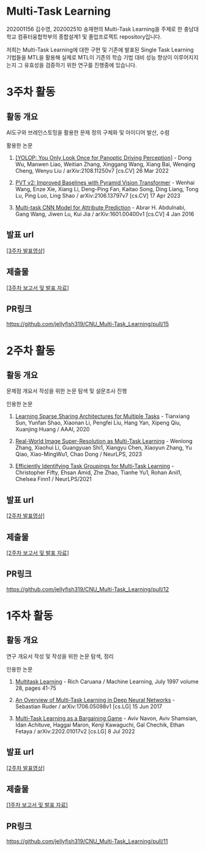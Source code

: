 # Multi-Task Learning

202001156 김수영, 202002510 송재현의 Multi-Task Learning을 주제로 한 충남대학교 컴퓨터융합학부의 종합설계1 및 졸업프로젝트 repository입니다.

저희는 Multi-Task Learning에 대한 구현 및 기존에 발표된 Single Task Learning 기법들을 MTL을 활용해 실제로 MTL이 기존의 학습 기법 대비 성능 향상이 이루어지지는지 그 유효성을 검증하기 위한 연구를 진행중에 있습니다.

# 3주차 활동

## 활동 개요

AI도구와 브레인스토밍을 활용한 문제 정의 구체화 및 아이디어 발산, 수렴

활용한 논문
  1. [[YOLOP: You Only Look Once for Panoptic Driving Perception]](https://arxiv.org/abs/2108.11250) - Dong Wu, Manwen Liao, Weitian Zhang, Xinggang Wang, Xiang Bai, Wenqing Cheng, Wenyu Liu / arXiv:2108.11250v7 [cs.CV] 26 Mar 2022
  
  2. [PVT v2: Improved Baselines with Pyramid Vision Transformer](https://arxiv.org/abs/2106.13797) - Wenhai Wang, Enze Xie, Xiang Li, Deng-Ping Fan, Kaitao Song, Ding Liang, Tong Lu, Ping Luo, Ling Shao / arXiv:2106.13797v7 [cs.CV] 17 Apr 2023
  
  3. [Multi-task CNN Model for Attribute Prediction](https://arxiv.org/abs/1601.00400) - Abrar H. Abdulnabi, Gang Wang, Jiwen Lu, Kui Jia / arXiv:1601.00400v1 [cs.CV] 4 Jan 2016
  
## 발표 url

[[3주차 발표영상]](https://youtu.be/FME__m51sHE)

## 제출물

[[3주차 보고서 및 발표 자료]](https://github.com/jellyfish319/CNU_Multi-Task_Learning/tree/main/report/task-03)

## PR링크

https://github.com/jellyfish319/CNU_Multi-Task_Learning/pull/15

# 2주차 활동

## 활동 개요

문제점 개요서 작성을 위한 논문 탐색 및 설문조사 진행

인용한 논문
  1. [Learning Sparse Sharing Architectures for Multiple Tasks](https://ojs.aaai.org/index.php/AAAI/article/view/6424/6280) - Tianxiang Sun, Yunfan Shao, Xiaonan Li, Pengfei Liu, Hang Yan, Xipeng Qiu, Xuanjing Huang / AAAI, 2020
  
  2. [Real-World Image Super-Resolution as Multi-Task Learning](https://proceedings.neurips.cc/paper_files/paper/2023/file/42806406dd99e30c3796bc98b2670fa2-Paper-Conference.pdf) - Wenlong Zhang, Xiaohui Li, Guangyuan Shi1, Xiangyu Chen, Xiaoyun Zhang, Yu Qiao, Xiao-MingWu1, Chao Dong / NeurLPS, 2023
  
  3. [Efficiently Identifying Task Groupings for Multi-Task Learning](https://proceedings.nips.cc/paper/2021/file/e77910ebb93b511588557806310f78f1-Paper.pdf) - Christopher Fifty, Ehsan Amid, Zhe Zhao, Tianhe Yu1, Rohan Anil1, Chelsea Finn1 / NeurLPS/2021
  
## 발표 url

[[2주차 발표영상]](https://www.youtube.com/watch?v=hHRL_S1e5HY)

## 제출물

[[2주차 보고서 및 발표 자료]](https://github.com/jellyfish319/CNU_Multi-Task_Learning/tree/main/report/task-02)

## PR링크

https://github.com/jellyfish319/CNU_Multi-Task_Learning/pull/12

# 1주차 활동

## 활동 개요

연구 개요서 작성 및 작성을 위한 논문 탐색, 정리

인용한 논문
1. [Multitask Learning](https://link.springer.com/article/10.1023/A:1007379606734) - Rich Caruana / Machine Learning, July 1997 volume 28, pages 41-75

2. [An Overview of Multi-Task Learning in Deep Neural Networks](https://arxiv.org/abs/1706.05098) - Sebastian Ruder / arXiv:1706.05098v1 [cs.LG] 15 Jun 2017

3. [Multi-Task Learning as a Bargaining Game](https://arxiv.org/abs/2202.01017) - Aviv Navon, Aviv Shamsian, Idan Achituve, Haggai Maron, Kenji Kawaguchi, Gal Chechik, Ethan Fetaya / arXiv:2202.01017v2 [cs.LG] 8 Jul 2022

## 발표 url

[[2주차 발표영상]](https://www.youtube.com/watch?v=h8zj-nwCuAc)

## 제출물
[[1주차 보고서 및 발표 자료]](https://github.com/jellyfish319/CNU_Multi-Task_Learning/tree/main/report/task-01)

## PR링크
https://github.com/jellyfish319/CNU_Multi-Task_Learning/pull/11
